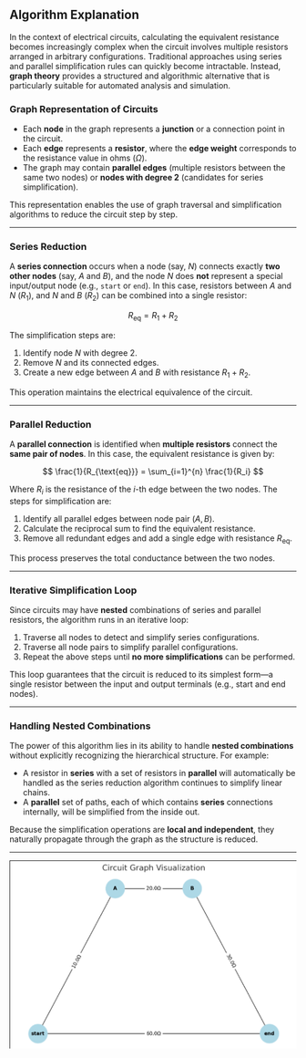 ##  Algorithm Explanation

In the context of electrical circuits, calculating the equivalent resistance becomes increasingly complex when the circuit involves multiple resistors arranged in arbitrary configurations. Traditional approaches using series and parallel simplification rules can quickly become intractable. Instead, **graph theory** provides a structured and algorithmic alternative that is particularly suitable for automated analysis and simulation.

###  Graph Representation of Circuits

- Each **node** in the graph represents a **junction** or a connection point in the circuit.
- Each **edge** represents a **resistor**, where the **edge weight** corresponds to the resistance value in ohms ($\Omega$).
- The graph may contain **parallel edges** (multiple resistors between the same two nodes) or **nodes with degree 2** (candidates for series simplification).

This representation enables the use of graph traversal and simplification algorithms to reduce the circuit step by step.

---

###  Series Reduction

A **series connection** occurs when a node (say, $N$) connects exactly **two other nodes** (say, $A$ and $B$), and the node $N$ does **not** represent a special input/output node (e.g., `start` or `end`). In this case, resistors between $A$ and $N$ ($R_1$), and $N$ and $B$ ($R_2$) can be combined into a single resistor:

$$
R_{\text{eq}} = R_1 + R_2
$$

The simplification steps are:
1. Identify node $N$ with degree 2.
2. Remove $N$ and its connected edges.
3. Create a new edge between $A$ and $B$ with resistance $R_1 + R_2$.

This operation maintains the electrical equivalence of the circuit.

---

###  Parallel Reduction

A **parallel connection** is identified when **multiple resistors** connect the **same pair of nodes**. In this case, the equivalent resistance is given by:

$$
\frac{1}{R_{\text{eq}}} = \sum_{i=1}^{n} \frac{1}{R_i}
$$

Where $R_i$ is the resistance of the $i$-th edge between the two nodes. The steps for simplification are:
1. Identify all parallel edges between node pair $(A, B)$.
2. Calculate the reciprocal sum to find the equivalent resistance.
3. Remove all redundant edges and add a single edge with resistance $R_{\text{eq}}$.

This process preserves the total conductance between the two nodes.

---

###  Iterative Simplification Loop

Since circuits may have **nested** combinations of series and parallel resistors, the algorithm runs in an iterative loop:
1. Traverse all nodes to detect and simplify series configurations.
2. Traverse all node pairs to simplify parallel configurations.
3. Repeat the above steps until **no more simplifications** can be performed.

This loop guarantees that the circuit is reduced to its simplest form—a single resistor between the input and output terminals (e.g., start and end nodes).

---

###  Handling Nested Combinations

The power of this algorithm lies in its ability to handle **nested combinations** without explicitly recognizing the hierarchical structure. For example:

- A resistor in **series** with a set of resistors in **parallel** will automatically be handled as the series reduction algorithm continues to simplify linear chains.
- A **parallel** set of paths, each of which contains **series** connections internally, will be simplified from the inside out.

Because the simplification operations are **local and independent**, they naturally propagate through the graph as the structure is reduced.

---

![alt text](image.png)